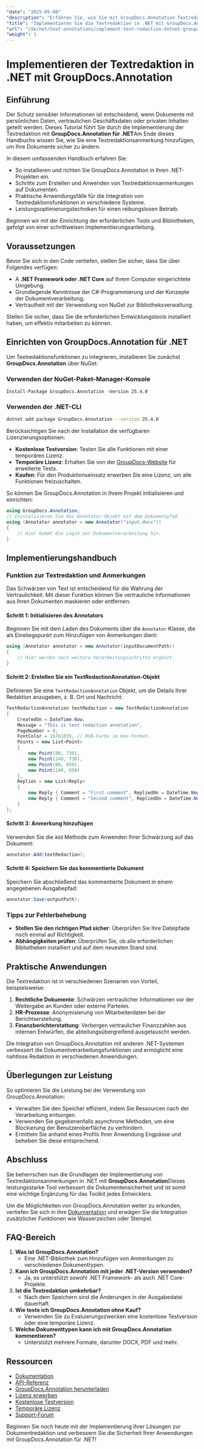 ```yaml
---
"date": "2025-05-06"
"description": "Erfahren Sie, wie Sie mit GroupDocs.Annotation Textredaktionsanmerkungen in .NET-Anwendungen implementieren. Schützen Sie vertrauliche Informationen mühelos."
"title": "Implementieren Sie die Textredaktion in .NET mit GroupDocs.Annotation – Eine vollständige Anleitung"
"url": "/de/net/text-annotations/implement-text-redaction-dotnet-groupdocs-annotation/"
"weight": 1
---
```


# Implementieren der Textredaktion in .NET mit GroupDocs.Annotation

## Einführung

Der Schutz sensibler Informationen ist entscheidend, wenn Dokumente mit persönlichen Daten, vertraulichen Geschäftsdaten oder privaten Inhalten geteilt werden. Dieses Tutorial führt Sie durch die Implementierung der Textredaktion mit **GroupDocs.Annotation für .NET**Am Ende dieses Handbuchs wissen Sie, wie Sie eine Textredaktionsanmerkung hinzufügen, um Ihre Dokumente sicher zu ändern.

In diesem umfassenden Handbuch erfahren Sie:
- So installieren und richten Sie GroupDocs.Annotation in Ihren .NET-Projekten ein.
- Schritte zum Erstellen und Anwenden von Textredaktionsanmerkungen auf Dokumenten.
- Praktische Anwendungsfälle für die Integration von Textredaktionsfunktionen in verschiedene Systeme.
- Leistungsoptimierungstechniken für einen reibungslosen Betrieb.

Beginnen wir mit der Einrichtung der erforderlichen Tools und Bibliotheken, gefolgt von einer schrittweisen Implementierungsanleitung.

## Voraussetzungen

Bevor Sie sich in den Code vertiefen, stellen Sie sicher, dass Sie über Folgendes verfügen:
- A **.NET Framework oder .NET Core** auf Ihrem Computer eingerichtete Umgebung.
- Grundlegende Kenntnisse der C#-Programmierung und der Konzepte der Dokumentverarbeitung.
- Vertrautheit mit der Verwendung von NuGet zur Bibliotheksverwaltung.

Stellen Sie sicher, dass Sie die erforderlichen Entwicklungstools installiert haben, um effektiv mitarbeiten zu können.

## Einrichten von GroupDocs.Annotation für .NET

Um Textredaktionsfunktionen zu integrieren, installieren Sie zunächst **GroupDocs.Annotation** über NuGet:

### Verwenden der NuGet-Paket-Manager-Konsole
```shell
Install-Package GroupDocs.Annotation -Version 25.4.0
```

### Verwenden der .NET-CLI
```bash
dotnet add package GroupDocs.Annotation --version 25.4.0
```

Berücksichtigen Sie nach der Installation die verfügbaren Lizenzierungsoptionen: 
- **Kostenlose Testversion**: Testen Sie alle Funktionen mit einer temporären Lizenz.
- **Temporäre Lizenz**: Erhalten Sie von der [GroupDocs-Website](https://purchase.groupdocs.com/temporary-license/) für erweiterte Tests.
- **Kaufen**: Für den Produktionseinsatz erwerben Sie eine Lizenz, um alle Funktionen freizuschalten.

So können Sie GroupDocs.Annotation in Ihrem Projekt initialisieren und einrichten:
```csharp
using GroupDocs.Annotation;
// Initialisieren Sie das Annotator-Objekt mit dem Dokumentpfad
using (Annotator annotator = new Annotator("input.docx"))
{
    // Hier kommt die Logik zur Dokumentverarbeitung hin.
}
```

## Implementierungshandbuch

### Funktion zur Textredaktion und Anmerkungen

Das Schwärzen von Text ist entscheidend für die Wahrung der Vertraulichkeit. Mit dieser Funktion können Sie vertrauliche Informationen aus Ihren Dokumenten maskieren oder entfernen.

#### Schritt 1: Initialisieren des Annotators
Beginnen Sie mit dem Laden des Dokuments über die `Annotator` Klasse, die als Einstiegspunkt zum Hinzufügen von Anmerkungen dient:
```csharp
using (Annotator annotator = new Annotator(inputDocumentPath))
{
    // Hier werden noch weitere Verarbeitungsschritte ergänzt.
}
```

#### Schritt 2: Erstellen Sie ein TextRedactionAnnotation-Objekt
Definieren Sie eine `TextRedactionAnnotation` Objekt, um die Details Ihrer Redaktion anzugeben, z. B. Ort und Nachricht:
```csharp
TextRedactionAnnotation textRedaction = new TextRedactionAnnotation
{
    CreatedOn = DateTime.Now,
    Message = "This is text redaction annotation",
    PageNumber = 0,
    FontColor = 16761035, // RGB-Farbe im Hex-Format.
    Points = new List<Point>
    {
        new Point(80, 730),
        new Point(240, 730),
        new Point(80, 650),
        new Point(240, 650)
    },
    Replies = new List<Reply>
    {
        new Reply { Comment = "First comment", RepliedOn = DateTime.Now },
        new Reply { Comment = "Second comment", RepliedOn = DateTime.Now }
    }
};
```

#### Schritt 3: Anmerkung hinzufügen
Verwenden Sie die `Add` Methode zum Anwenden Ihrer Schwärzung auf das Dokument:
```csharp
annotator.Add(textRedaction);
```

#### Schritt 4: Speichern Sie das kommentierte Dokument
Speichern Sie abschließend das kommentierte Dokument in einem angegebenen Ausgabepfad:
```csharp
annotator.Save(outputPath);
```

### Tipps zur Fehlerbehebung
- **Stellen Sie den richtigen Pfad sicher**: Überprüfen Sie Ihre Dateipfade noch einmal auf Richtigkeit.
- **Abhängigkeiten prüfen**: Überprüfen Sie, ob alle erforderlichen Bibliotheken installiert und auf dem neuesten Stand sind.

## Praktische Anwendungen

Die Textredaktion ist in verschiedenen Szenarien von Vorteil, beispielsweise:
1. **Rechtliche Dokumente**: Schwärzen vertraulicher Informationen vor der Weitergabe an Kunden oder externe Parteien.
2. **HR-Prozesse**: Anonymisierung von Mitarbeiterdaten bei der Berichtserstellung.
3. **Finanzberichterstattung**: Verbergen vertraulicher Finanzzahlen aus internen Entwürfen, die abteilungsübergreifend ausgetauscht werden.

Die Integration von GroupDocs.Annotation mit anderen .NET-Systemen verbessert die Dokumentverarbeitungsfunktionen und ermöglicht eine nahtlose Redaktion in verschiedenen Anwendungen.

## Überlegungen zur Leistung

So optimieren Sie die Leistung bei der Verwendung von GroupDocs.Annotation:
- Verwalten Sie den Speicher effizient, indem Sie Ressourcen nach der Verarbeitung entsorgen.
- Verwenden Sie gegebenenfalls asynchrone Methoden, um eine Blockierung der Benutzeroberfläche zu verhindern.
- Ermitteln Sie anhand eines Profils Ihrer Anwendung Engpässe und beheben Sie diese entsprechend.

## Abschluss

Sie beherrschen nun die Grundlagen der Implementierung von Textredaktionsanmerkungen in .NET mit **GroupDocs.Annotation**Dieses leistungsstarke Tool verbessert die Dokumentensicherheit und ist somit eine wichtige Ergänzung für das Toolkit jedes Entwicklers. 

Um die Möglichkeiten von GroupDocs.Annotation weiter zu erkunden, vertiefen Sie sich in ihre [Dokumentation](https://docs.groupdocs.com/annotation/net/) und erwägen Sie die Integration zusätzlicher Funktionen wie Wasserzeichen oder Stempel.

## FAQ-Bereich

1. **Was ist GroupDocs.Annotation?**
   - Eine .NET-Bibliothek zum Hinzufügen von Anmerkungen zu verschiedenen Dokumenttypen.
2. **Kann ich GroupDocs.Annotation mit jeder .NET-Version verwenden?**
   - Ja, es unterstützt sowohl .NET Framework- als auch .NET Core-Projekte.
3. **Ist die Textredaktion umkehrbar?**
   - Nach dem Speichern sind die Änderungen in der Ausgabedatei dauerhaft.
4. **Wie teste ich GroupDocs.Annotation ohne Kauf?**
   - Verwenden Sie zu Evaluierungszwecken eine kostenlose Testversion oder eine temporäre Lizenz.
5. **Welche Dokumenttypen kann ich mit GroupDocs.Annotation kommentieren?**
   - Unterstützt mehrere Formate, darunter DOCX, PDF und mehr.

## Ressourcen
- [Dokumentation](https://docs.groupdocs.com/annotation/net/)
- [API-Referenz](https://reference.groupdocs.com/annotation/net/)
- [GroupDocs.Annotation herunterladen](https://releases.groupdocs.com/annotation/net/)
- [Lizenz erwerben](https://purchase.groupdocs.com/buy)
- [Kostenlose Testversion](https://releases.groupdocs.com/annotation/net/)
- [Temporäre Lizenz](https://purchase.groupdocs.com/temporary-license/)
- [Support-Forum](https://forum.groupdocs.com/c/annotation/)

Beginnen Sie noch heute mit der Implementierung Ihrer Lösungen zur Dokumentredaktion und verbessern Sie die Sicherheit Ihrer Anwendungen mit GroupDocs.Annotation für .NET!